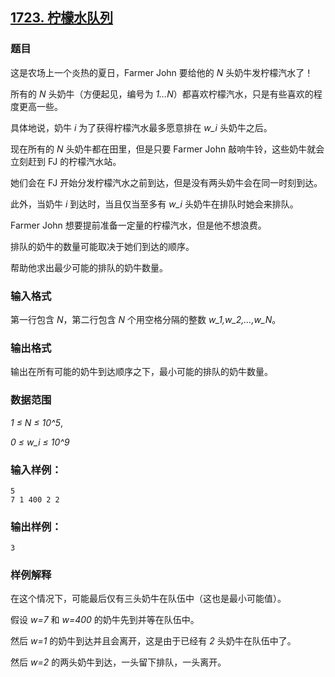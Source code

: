 ## [1723. 柠檬水队列](https://www.acwing.com/problem/content/1725/)

### 题目

这是农场上一个炎热的夏日，Farmer John 要给他的 *N* 头奶牛发柠檬汽水了！

所有的 *N* 头奶牛（方便起见，编号为 *1…N*）都喜欢柠檬汽水，只是有些喜欢的程度更高一些。

具体地说，奶牛 *i* 为了获得柠檬汽水最多愿意排在 *w_i* 头奶牛之后。

现在所有的 *N* 头奶牛都在田里，但是只要 Farmer John 敲响牛铃，这些奶牛就会立刻赶到 FJ 的柠檬汽水站。

她们会在 FJ 开始分发柠檬汽水之前到达，但是没有两头奶牛会在同一时刻到达。

此外，当奶牛 *i* 到达时，当且仅当至多有 *w_i* 头奶牛在排队时她会来排队。

Farmer John 想要提前准备一定量的柠檬汽水，但是他不想浪费。

排队的奶牛的数量可能取决于她们到达的顺序。

帮助他求出最少可能的排队的奶牛数量。

### 输入格式

第一行包含 *N*，第二行包含 *N* 个用空格分隔的整数 *w_1,w_2,…,w_N*。

### 输出格式

输出在所有可能的奶牛到达顺序之下，最小可能的排队的奶牛数量。

### 数据范围

*1 ≤ N ≤ 10^5*,

*0 ≤ w_i ≤ 10^9*

### 输入样例：

```
5
7 1 400 2 2
```

### 输出样例：

```
3
```

### 样例解释

在这个情况下，可能最后仅有三头奶牛在队伍中（这也是最小可能值）。

假设 *w=7* 和 *w=400* 的奶牛先到并等在队伍中。

然后 *w=1* 的奶牛到达并且会离开，这是由于已经有 *2* 头奶牛在队伍中了。

然后 *w=2* 的两头奶牛到达，一头留下排队，一头离开。
